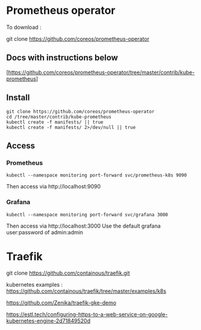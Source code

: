 # Prometheus operator

To download :

   git clone https://github.com/coreos/prometheus-operator

## Docs with instructions below 
[https://github.com/coreos/prometheus-operator/tree/master/contrib/kube-prometheus]

## Install
    git clone https://github.com/coreos/prometheus-operator
    cd /tree/master/contrib/kube-prometheus
    kubectl create -f manifests/ || true
    kubectl create -f manifests/ 2>/dev/null || true

## Access
### Prometheus

    kubectl --namespace monitoring port-forward svc/prometheus-k8s 9090
Then access via http://localhost:9090

### Grafana

    kubectl --namespace monitoring port-forward svc/grafana 3000
Then access via http://localhost:3000 
Use the default grafana user:password of admin:admin

# Traefik

   git clone https://github.com/containous/traefik.git

kubernetes examples :
https://github.com/containous/traefik/tree/master/examples/k8s

https://github.com/Zenika/traefik-gke-demo

https://estl.tech/configuring-https-to-a-web-service-on-google-kubernetes-engine-2d71849520d
